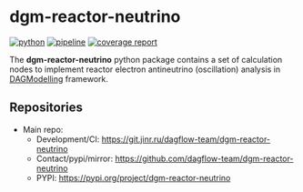 # dgm-reactor-neutrino

[![python](https://img.shields.io/badge/python-3.11-purple.svg)](https://www.python.org/)
[![pipeline](https://git.jinr.ru/dagflow-team/dgm-reactor-neutrino/badges/master/pipeline.svg)](https://git.jinr.ru/dagflow-team/dgm-reactor-neutrino/commits/master)
[![coverage report](https://git.jinr.ru/dagflow-team/dgm-reactor-neutrino/badges/master/coverage.svg)](https://git.jinr.ru/dagflow-team/dgm-reactor-neutrino/-/commits/master)

<!--- Uncomment here after adding docs!
[![pages](https://img.shields.io/badge/pages-link-white.svg)](http://dagflow-team.pages.jinr.ru/dgm-reactor-neutrino)
-->

The **dgm-reactor-neutrino** python package contains a set of calculation nodes to implement reactor electron antineutrino (oscillation) analysis in [DAGModelling](https://github.com/dagflow-team/dag-modelling) framework.

## Repositories

- Main repo:
  - Development/CI: https://git.jinr.ru/dagflow-team/dgm-reactor-neutrino
  - Contact/pypi/mirror: https://github.com/dagflow-team/dgm-reactor-neutrino
  - PYPI: https://pypi.org/project/dgm-reactor-neutrino
